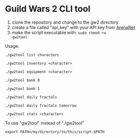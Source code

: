 # Guild Wars 2 CLI tool

1. clone the repository and change to the gw2 directory
2. create a file called "api_key" with your API key from [ArenaNet](https://account.arena.net/applications)
3. make the script executable with: <code>sudo chmod +x gw2tool</code>

Usage:

<code>./gw2tool list characters</code>

<code>./gw2tool inventory \<character></code>

<code>./gw2tool equipment \<character></code>

<code>./gw2tool bank 0</code>

<code>./gw2tool bank 1</code>

<code>./gw2tool daily fractals</code>

<code>./gw2tool daily fractals tomorrow</code>

<code>./gw2tool stats \<character></code>


To use "gw2tool" instead of "./gw2tool" 

<code>export PATH=/my/directory/to/this/script:$PATH</code>
